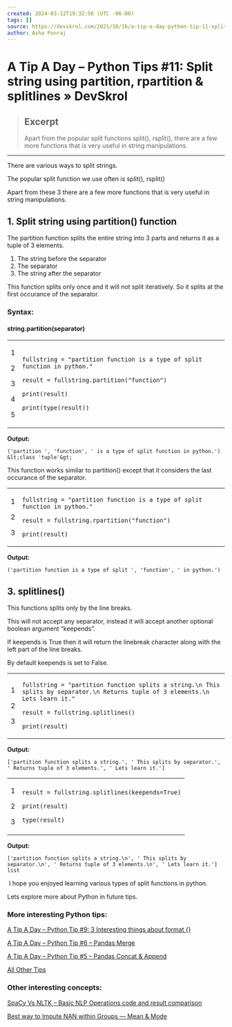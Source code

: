 ```yaml
---
created: 2024-03-12T19:32:56 (UTC -06:00)
tags: []
source: https://devskrol.com/2021/10/16/a-tip-a-day-python-tip-11-split-string-using-partition-rpartition-splitlines/
author: Asha Ponraj
---
```


# A Tip A Day – Python Tips #11: Split string using partition, rpartition & splitlines » DevSkrol

> ## Excerpt
> Apart from the popular split functions split(), rsplit(), there are a few more functions that is very useful in string manipulations.

---
There are various ways to split strings.

The popular split function we use often is split(), rsplit()

Apart from these 3 there are a few more functions that is very useful in string manipulations.

## 1\. Split string using partition() function

The partition function splits the entire string into 3 parts and returns it as a tuple of 3 elements.

1.  The string before the separator
2.  The separator
3.  The string after the separator

This function splits only once and it will not split iteratively. So it splits at the first occurance of the separator.

### Syntax:

#### string.partition(separator)

<table><tbody><tr><td><p>1</p><p>2</p><p>3</p><p>4</p><p>5</p></td><td><div><p><code>fullstring = "partition function is a type of split function in python."</code></p><p><code>result = fullstring.partition("function")</code></p><p><code>print(result)</code></p><p><code>print(type(result))</code></p></div></td></tr></tbody></table>

**Output:**

```
('partition ', 'function', ' is a type of split function in python.')
&lt;class 'tuple'&gt;
```

This function works similar to partition() except that it considers the last occurance of the separator.

<table><tbody><tr><td><p>1</p><p>2</p><p>3</p></td><td><div><p><code>fullstring = "partition function is a type of split function in python."</code></p><p><code>result = fullstring.rpartition("function")</code></p><p><code>print(result)</code></p></div></td></tr></tbody></table>

**Output:**

```
('partition function is a type of split ', 'function', ' in python.')
```

## 3\. splitlines()

This functions splits only by the line breaks.

This will not accept any separator, instead it will accept another optional boolean argument “keepends”.

If keepends is True then it will return the linebreak character along with the left part of the line breaks.

By default keepends is set to False.

<table><tbody><tr><td><p>1</p><p>2</p><p>3</p></td><td><div><p><code>fullstring = "partition function splits a string.\n This splits by separator.\n Returns tuple of 3 elements.\n Lets learn it."</code></p><p><code>result = fullstring.splitlines()</code></p><p><code>print(result)</code></p></div></td></tr></tbody></table>

**Output:**

```
['partition function splits a string.', ' This splits by separator.', ' Returns tuple of 3 elements.', ' Lets learn it.']
```

<table><tbody><tr><td><p>1</p><p>2</p><p>3</p></td><td><div><p><code>result = fullstring.splitlines(keepends=True)</code></p><p><code>print(result)</code></p><p><code>type(result)</code></p></div></td></tr></tbody></table>

**Output:**

```
['partition function splits a string.\n', ' This splits by separator.\n', ' Returns tuple of 3 elements.\n', ' Lets learn it.']
list
```

 I hope you enjoyed learning various types of split functions in python.

Lets explore more about Python in future tips.

### More interesting Python tips:

[A Tip A Day – Python Tip #9: 3 Interesting things about format {}](https://devskrol.com/index.php/2021/09/03/a-tip-a-day-python-tip-9-3-interesting-things-about-format/)

[A Tip A Day – Python Tip #6 – Pandas Merge](https://devskrol.com/index.php/2020/10/25/a-tip-a-day-python-tip-6-pandas-merge/)

[A Tip A Day – Python Tip #5 – Pandas Concat & Append](https://devskrol.com/index.php/2020/10/20/a-tip-a-day-python-tip-5-pandas-concat-append/)

[All Other Tips](https://devskrol.com/index.php/category/python-tips/)

### **Other interesting concepts:**

[SpaCy Vs NLTK – Basic NLP Operations code and result comparison](https://devskrol.com/index.php/2021/04/17/spacy-vs-nltk-basic-nlp-operations-code-and-result-comparison/)

[Best way to Impute NAN within Groups — Mean & Mode](https://devskrol.com/index.php/2020/08/09/best-way-to-impute-nan-within-groups-mean-mode/)
